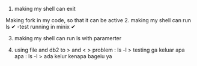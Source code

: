 1. making my shell can exit 


Making fork in my code, so that it can be active 
2. making my shell can run ls ✔ 
    -test running in minix ✔

3. making my shell can run ls with paramerter 

4. using file and db2 to > and < >
    problem
    : ls -l > testing 
        ga keluar apa apa
    : ls -l > 
        ada kelur kenapa bageiu ya